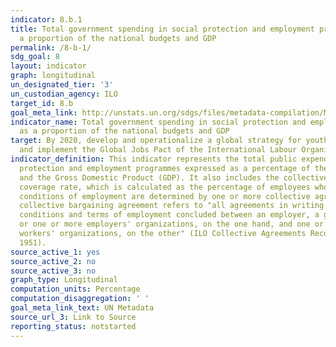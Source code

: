 ```yaml
---
indicator: 8.b.1
title: Total government spending in social protection and employment programmes as
  a proportion of the national budgets and GDP
permalink: /8-b-1/
sdg_goal: 8
layout: indicator
graph: longitudinal
un_designated_tier: '3'
un_custodian_agency: ILO
target_id: 8.b
goal_meta_link: http://unstats.un.org/sdgs/files/metadata-compilation/Metadata-Goal-8.pdf
indicator_name: Total government spending in social protection and employment programmes
  as a proportion of the national budgets and GDP
target: By 2020, develop and operationalize a global strategy for youth employment
  and implement the Global Jobs Pact of the International Labour Organization.
indicator_definition: This indicator represents the total public expenditure in social
  protection and employment programmes expressed as a percentage of the national budget
  and the Gross Domestic Product (GDP). It also includes the collective bargaining
  coverage rate, which is calculated as the percentage of employees whose pay and
  conditions of employment are determined by one or more collective agreements. A
  collective bargaining agreement refers to "all agreements in writing regarding working
  conditions and terms of employment concluded between an employer, a group of employers
  or one or more employers' organizations, on the one hand, and one or more representative
  workers' organizations, on the other" (ILO Collective Agreements Recommendation,
  1951).
source_active_1: yes
source_active_2: no
source_active_3: no
graph_type: Longitudinal
computation_units: Percentage
computation_disaggregation: ' '
goal_meta_link_text: UN Metadata
source_url_3: Link to Source
reporting_status: notstarted
---
```

